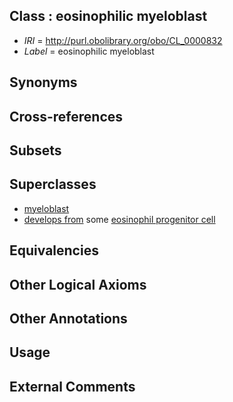 
## Class : eosinophilic myeloblast

 * *IRI* = http://purl.obolibrary.org/obo/CL_0000832
 * *Label* = eosinophilic myeloblast

## Synonyms


## Cross-references


## Subsets


## Superclasses

 * [myeloblast](../../CL/35/CL_0000835.md)
 * [develops from](../../RO/02/RO_0002202.md) some [eosinophil progenitor cell](../../CL/11/CL_0000611.md)

## Equivalencies


## Other Logical Axioms


## Other Annotations


## Usage


## External Comments

